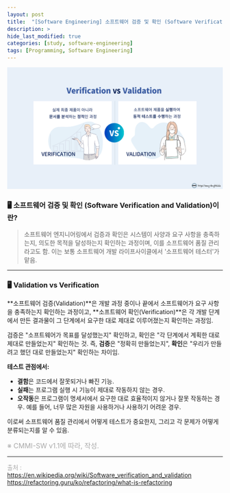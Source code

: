 ```yaml
---
layout: post
title:  "[Software Engineering] 소프트웨어 검증 및 확인 (Software Verification and Validation)"
description: >
hide_last_modified: true
categories: [study, software-engineering]
tags: [Programming, Software Engineering]
---
```


![](../../../assets/img/blog/software_engineering/vav/verication-and-validation.png)


### 🖥️ 소프트웨어 검증 및 확인 (Software Verification and Validation)이란?
> 소프트웨어 엔지니어링에서 검증과 확인은 시스템이 사양과 요구 사항을 충족하는지, 의도한 목적을 달성하는지 확인하는 과정이며, 이를 소프트웨어 품질 관리라고도 함.
이는 보통 소프트웨어 개발 라이프사이클에서 '소프트웨어 테스터'가 맡음. 

-----
### 🖥️ Validation vs Verification

**소프트웨어 검증(Validation)**은 개발 과정 중이나 끝에서 소프트웨어가 요구 사항을 충족하는지 확인하는 과정이고, **소프트웨어 확인(Verification)**은 각 개발 단계에서 만든 결과물이 그 단계에서 요구한 대로 제대로 이루어졌는지 확인하는 과정임.

검증은 "소프트웨어가 목표를 달성했는지" 확인하고, 확인은 "각 단계에서 계획한 대로 제대로 만들었는지" 확인하는 것. 즉, **검증**은 "정확히 만들었는지", **확인**은 "우리가 만들려고 했던 대로 만들었는지" 확인하는 차이임.

**테스트 관점에서:**

- **결함**은 코드에서 잘못되거나 빠진 기능.
- **실패**는 프로그램 실행 시 기능이 제대로 작동하지 않는 경우.
- **오작동**은 프로그램이 명세서에서 요구한 대로 효율적이지 않거나 잘못 작동하는 경우. 예를 들어, 너무 많은 자원을 사용하거나 사용하기 어려운 경우.

이로써 소프트웨어 품질 관리에서 어떻게 테스트가 중요한지, 그리고 각 문제가 어떻게 분류되는지를 알 수 있음.

<span style="font-size:16px; color:darkgray;">※ CMMI-SW v1.1에 따라, 작성.</span>

-----

<span style="font-size:14px; color:darkgray;"> 출처 : <br>
https://en.wikipedia.org/wiki/Software_verification_and_validation<br>
https://refactoring.guru/ko/refactoring/what-is-refactoring <br>
</span>